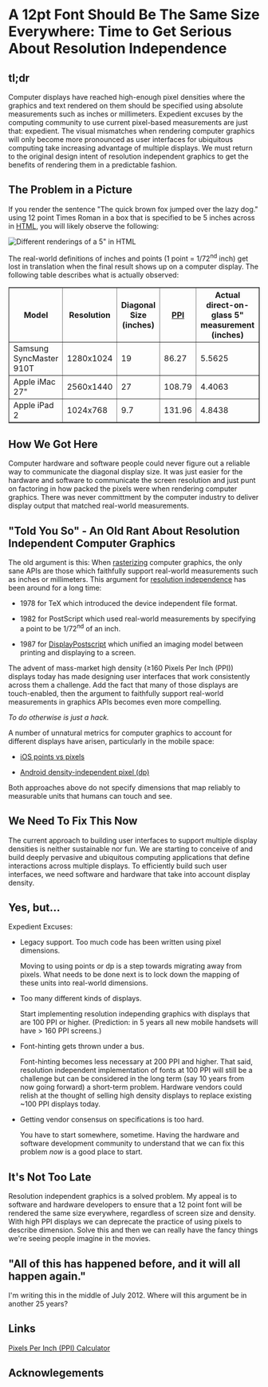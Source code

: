 # A 12pt Font Should Be The Same Size Everywhere: Time to Get Serious About Resolution Independence 

## tl;dr

Computer displays have reached high-enough pixel densities where the graphics and text rendered on them should be specified using absolute measurements such as inches or millimeters. Expedient excuses by the computing community to use current pixel-based measurements are just that: expedient. The visual mismatches when rendering computer graphics will only become more pronounced as user interfaces for ubiquitous computing take increasing advantage of multiple displays. We must return to the original design intent of resolution independent graphics to get the benefits of rendering them in a predictable fashion.

## The Problem in a Picture

If you render the sentence "The quick brown fox jumped over the lazy dog." using 12 point Times Roman in a box that is specified to be 5 inches across in [HTML](testPage.html), you will likely observe the following:

![Different renderings of a 5" in HTML](https://github.com/kickingvegas/12pt-should-be-the-same-everywhere/raw/master/different_sizes_measured.png)

The real-world definitions of inches and points (1 point = 1/72<sup>nd</sup> inch) get lost in translation when the final result shows up on a computer display. The following table describes what is actually observed:

<table width='100%' border='1'>
<tr>
  <th>Model</th>
  <th>Resolution</th>
  <th>Diagonal Size (inches)</th>
  <th><a href='https://en.wikipedia.org/wiki/Pixels_per_inch'>PPI</a></th>
  <th>Actual direct-on-glass 5" measurement (inches)</th>
</tr>
<tr>
  <td>Samsung SyncMaster 910T</td>
  <td>1280x1024</td>
  <td>19</td>
  <td>86.27</td>
  <td>5.5625</td>
</tr>
<tr>
  <td>Apple iMac 27"</td>
  <td>2560x1440</td>
  <td>27</td>
  <td>108.79</td>
  <td>4.4063</td>
</tr>
<tr>
  <td>Apple iPad 2</td>
  <td>1024x768</td>
  <td>9.7</td>
  <td>131.96</td>
  <td>4.8438</td>
</tr>
</table>

## How We Got Here

Computer hardware and software people could never figure out a reliable way to communicate the diagonal display size. It was just easier for the hardware and software to communicate the screen resolution and just punt on factoring in how packed the pixels were when rendering computer graphics. There was never committment by the computer industry to deliver display output that matched real-world measurements.

## "Told You So" - An Old Rant About Resolution Independent Computer Graphics 

The old argument is this: When [rasterizing](http://en.wikipedia.org/wiki/Rasterisation) computer graphics, the only sane APIs are those which faithfully support real-world measurements such as inches or millimeters. This argument for [resolution independence](http://en.wikipedia.org/wiki/Resolution_independence) has been around for a long time:

* 1978 for TeX which introduced the device independent file format.

* 1982 for PostScript which used real-world measurements by specifying a point to be 1/72<sup>nd</sup> of an inch.

* 1987 for [DisplayPostscript](http://en.wikipedia.org/wiki/Display_PostScript) which unified an imaging model between printing and displaying to a screen. 

The advent of mass-market high density (&ge;160 Pixels Per Inch (PPI)) displays today has made designing user interfaces that work consistently across them a challenge. Add the fact that many of those displays are touch-enabled, then the argument to faithfully support real-world measurements in graphics APIs becomes even more compelling.

*To do otherwise is just a hack.*

A number of unnatural metrics for computer graphics to account for different displays have arisen, particularly in the mobile space:

* [iOS points vs pixels](http://developer.apple.com/library/ios/#documentation/windowsviews/conceptual/viewpg_iphoneos/WindowsandViews/WindowsandViews.html)

* [Android density-independent pixel (dp)](http://developer.android.com/guide/practices/screens_support.html)

Both approaches above do not specify dimensions that map reliably to measurable units that humans can touch and see. 

## We Need To Fix This Now

The current approach to building user interfaces to support multiple display densities is neither sustainable nor fun. We are starting to conceive of and build deeply pervasive and ubiquitous computing applications that define interactions across multiple displays. To efficiently build such user interfaces, we need software and hardware that take into account display density.

## Yes, but&hellip;

Expedient Excuses:

* Legacy support. Too much code has been written using pixel dimensions.

    Moving to using points or dp is a step towards migrating away from pixels. What needs to be done next is to lock down the mapping of these units into real-world dimensions.

* Too many different kinds of displays.

    Start implementing resolution independing graphics with displays that are 100 PPI or higher. (Prediction: in 5 years all new mobile handsets will have > 160 PPI screens.)   

* Font-hinting gets thrown under a bus.

    Font-hinting becomes less necessary at 200 PPI and higher. That said, resolution  independent implementation of fonts at 100 PPI will still be a challenge but can be considered in the long term (say 10 years from now going forward) a short-term problem. Hardware vendors could relish at the thought of selling high density displays to replace existing ~100 PPI displays today.

* Getting vendor consensus on specifications is too hard.

    You have to start somewhere, sometime. Having the hardware and software development community to understand that we can fix this problem *now* is a good place to start.
        
    
## It's Not Too Late

Resolution independent graphics is a solved problem. My appeal is to software and hardware developers to ensure that a 12 point font will be rendered the same size everywhere, regardless of screen size and density. With high PPI displays we can deprecate the practice of using pixels to describe dimension. Solve this and then we can really have the fancy things we're seeing people imagine in the movies.

## "All of this has happened before, and it will all happen again."

I'm writing this in the middle of July 2012. Where will this argument be in another 25 years?

## Links

[Pixels Per Inch (PPI) Calculator](http://members.ping.de/~sven/dpi.html)

## Acknowlegements

